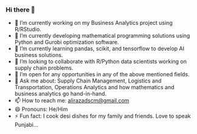 ### Hi there 👋


- 🔭 I’m currently working on my Business Analytics project using R/RStudio. 
- 🌱 I’m currently developing mathematical programming solutions using Python and Gurobi optimization software.  
- 🌱 I’m currently learning pandas, scikit, and tensorflow to develop AI business solutions. 
- 👯 I’m looking to collaborate with R/Python data scientists working on supply chain problems. 
- 🤔 I’m open for any opportunities in any of the above mentioned fields. 
- 💬 Ask me about: Supply Chain Management, Logistics and Transportation, Operations Analytics and how mathematics and business analytics go hand-in-hand. 
- 📫 How to reach me: alirazadscm@gmail.com
- 😄 Pronouns: He/Him
- ⚡ Fun fact: I cook desi dishes for my family and friends. Love to speak Punjabi...

